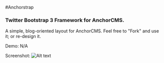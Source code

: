 #Anchorstrap

### Twitter Bootstrap 3 Framework for AnchorCMS.

A simple, blog-oriented layout for AnchorCMS. Feel free to "Fork" and use it; or re-design it.

Demo: N/A

Screenshot: ![Alt text](https://raw.github.com/WebGantry/Anchorstrap/master/screenshot.png "Anchorstrap")


